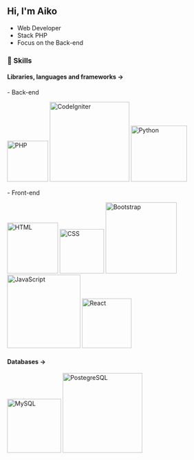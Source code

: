 ## Hi, I'm Aiko
  <ul>
    <li> Web Developer </li>
    <li> Stack PHP </li>
    <li> Focus on the Back-end</li>
  </ul>
 
### 💎 Skills <br>
####   Libraries, languages and frameworks ->
<p> - Back-end </p>

<div style="display: inline-block">
  <img width="95" alt="PHP" src="https://img.shields.io/badge/php-%23777BB4.svg?style=for-the-badge&logo=php&logoColor=white"/>
  <img width="185" alt="CodeIgniter" src="https://img.shields.io/badge/CodeIgniter-%23EF4223.svg?style=for-the-badge&logo=codeIgniter&logoColor=white" />        
  <img width="130" alt="Python" src="https://img.shields.io/badge/python-3670A0?style=for-the-badge&logo=python&logoColor=ffdd54" /> 
</div>
<br>
<p> - Front-end </p>

<div style="display: inline-block">       
  <img width="118" alt="HTML" src="https://img.shields.io/badge/html5-%23E34F26.svg?style=for-the-badge&logo=html5&logoColor=white" />
  <img width="103" alt="CSS" src="https://img.shields.io/badge/css3-%231572B6.svg?style=for-the-badge&logo=css3&logoColor=white" />
  <img width="165" alt="Bootstrap" src="https://img.shields.io/badge/bootstrap-%238511FA.svg?style=for-the-badge&logo=bootstrap&logoColor=white" />  
  <img width="170" alt="JavaScript" src="https://img.shields.io/badge/javascript-%23323330.svg?style=for-the-badge&logo=javascript&logoColor=%23F7DF1E" />
  <img width="115" alt="React" src="https://img.shields.io/badge/react-%2320232a.svg?style=for-the-badge&logo=react&logoColor=%2361DAFB" /> 

 
  
</div>

####    Databases -> <br>
<div style="display: inline-block">
  <img width="125" alt="MySQL" src="https://img.shields.io/badge/mysql-%2300f.svg?style=for-the-badge&logo=mysql&logoColor=white"/>
  <img width="185" alt="PostegreSQL" src="https://img.shields.io/badge/PostgreSQL-316192?style=for-the-badge&logo=postgresql&logoColor=white"/>
</div>
